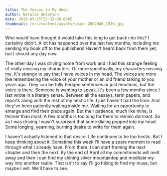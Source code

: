 ```yaml
---
title: The Voices in My Head
author: Natalie Anderson
date: 2019-03-25T22:33:00.000Z
thumbnail: /src/content/assets/brain-2062048_1920.jpg
---
```

Who would have thought it would take this long to get back into this? I certainly didn't. A lot has happened over the last few months, including me sending my book off to the publishers! Haven't heard back from them yet, but I should any day now.

The other day I was driving home from work and I had this strange feeling of really missing my characters. Or more specifically, my characters missing me. It's strange to say that I have voices in my head. The voices are more like remembering the voice of your mother or an old friend talking to you years ago. They can be fully fledged sentences or just emotions, but the voice is there. Someone is wanting to speak. It's been a few months since I last wrote in a literary sense. Between all the essays, term papers, and reports along with the rest of my hectic life, I just haven't had the time. And they've been patiently waiting inside me. Waiting for an opportunity to emerge and find their place again. But their patience, much like mine, is thinner than most. A few months is too long for them to remain dormant. So as I was driving I wasn't surprised that some dialog popped into my head. Some longing, yearning, burning desire to write for them again.

I haven't actually listened to that desire. Life continues to be too hectic. But I keep thinking about it. Sometime this week I'll have a spare moment to read through what I already have. From there, I can start framing the next chapter and then the next. By the end of April all my commitments will melt away and then I can find my shining silver mountaintop and meditate my way into another realm. That isn't to say I'll go hiking to find my muse, but maybe I will. We'll have to see.



